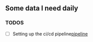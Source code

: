## Some data I need daily




### TODOS

- [ ] Setting up the ci/cd pipeline[pipeline](https://github.com/peaceiris/actions-gh-pages)
